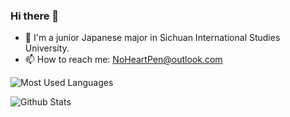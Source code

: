 ### Hi there 👋

<!--
**NoHeartPen/NoHeartPen** is a ✨ _special_ ✨ repository because its `README.md` (this file) appears on your GitHub profile.

Here are some ideas to get you started:

- 🔭 I’m currently working on ...
- 🌱 I’m currently learning ...
- 👯 I’m looking to collaborate on ...
- 🤔 I’m looking for help with ...
- 💬 Ask me about ...
- 📫 How to reach me: ...
- 😄 Pronouns: ...
- ⚡ Fun fact: ...
-->

- 🏫 I'm a junior Japanese major in Sichuan International Studies University.
- 📫 How to reach me: NoHeartPen@outlook.com

![Most Used Languages](https://github-readme-stats.vercel.app/api/top-langs/?username=NoHeartPen&theme=dark&layout=compact)

![Github Stats](https://github-readme-stats.vercel.app/api?username=NoHeartPen&show_icons=true&theme=dark&count_private=true)
